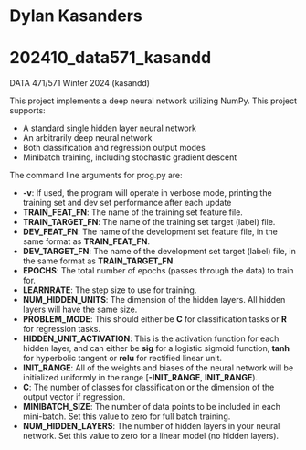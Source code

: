 # Dylan Kasanders
# 202410_data571_kasandd
DATA 471/571 Winter 2024 (kasandd)


This project implements a deep neural network utilizing NumPy. This project supports:

- A standard single hidden layer neural network
- An arbitrarily deep neural network
- Both classification and regression output modes
- Minibatch training, including stochastic gradient descent

The command line arguments for prog.py are:

- **-v**: If used, the program will operate in verbose mode, printing the training set and dev set performance after each update
- **TRAIN_FEAT_FN**: The name of the training set feature file.
- **TRAIN_TARGET_FN**: The name of the training set target (label) file.
- **DEV_FEAT_FN**: The name of the development set feature file, in the same format as **TRAIN_FEAT_FN**.
- **DEV_TARGET_FN**: The name of the development set target (label) file, in the same format as **TRAIN_TARGET_FN**.
- **EPOCHS**: The total number of epochs (passes through the data) to train for.
- **LEARNRATE**: The step size to use for training.
- **NUM_HIDDEN_UNITS**: The dimension of the hidden layers. All hidden layers will have the same size.
- **PROBLEM_MODE**: This should either be **C** for classification tasks or **R** for regression tasks.
- **HIDDEN_UNIT_ACTIVATION**: This is the activation function for each hidden layer, and can either be **sig** for a logistic sigmoid function, **tanh** for hyperbolic tangent or **relu** for rectified linear unit.
- **INIT_RANGE**: All of the weights and biases of the neural network will be initialized uniformly in the range [**-INIT_RANGE**, **INIT_RANGE**).
- **C**: The number of classes for classification or the dimension of the output vector if regression.
- **MINIBATCH_SIZE**: The number of data points to be included in each mini-batch. Set this value to zero for full batch training.
- **NUM_HIDDEN_LAYERS**: The number of hidden layers in your neural network. Set this value to zero for a linear model (no hidden layers).
